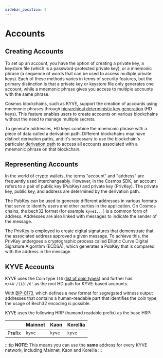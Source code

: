 ```yaml
---
sidebar_position: 2
---
```


# Accounts

## Creating Accounts

To set up an account, you have the option of creating a private key, a keystore file (which is a password-protected private key), or a mnemonic phrase (a sequence of words that can be used to access multiple private keys). Each of these methods varies in terms of security features, but the primary distinction is that a private key or keystore file only generates one account, while a mnemonic phrase gives you access to multiple accounts with the same phrase.

Cosmos blockchains, such as KYVE, support the creation of accounts using mnemonic phrases through [hierarchical deterministic key generation](https://github.com/confio/cosmos-hd-key-derivation-spec) (HD keys). This feature enables users to create accounts on various blockchains without the need to manage multiple secrets.

To generate addresses, HD keys combine the mnemonic phrase with a piece of data called a derivation path. Different blockchains may have distinct derivation paths, and it's necessary to use the blockchain's particular [derivation path](https://learnmeabitcoin.com/technical/derivation-paths) to access all accounts associated with a mnemonic phrase on that blockchain.

## Representing Accounts

In the world of crypto wallets, the terms "account" and "address" are frequently used interchangeably. However, in the Cosmos SDK, an account refers to a pair of public key (PubKey) and private key (PrivKey). The private key, public key, and address are determined by the derivation path.

The PubKey can be used to generate different addresses in various formats that serve to identify users and other parties in the application. On Cosmos chains, the bech32 format (for example `kyve1...`) is a common form of address. Addresses are also linked with messages to indicate the sender of the message.

The PrivKey is employed to create digital signatures that demonstrate that the associated address approved a given message. To achieve this, the PrivKey undergoes a cryptographic process called Elliptic Curve Digital Signature Algorithm (ECDSA), which generates a PubKey that is compared with the address in the message.

## KYVE Accounts

KYVE uses the Coin type `118` ([list of coin types](https://github.com/satoshilabs/slips/blob/master/slip-0044.md)) and further has `m/44'/118'/0'` as the root HD path for KYVE-based accounts.

With [BIP-0173](https://github.com/satoshilabs/slips/blob/master/slip-0173.md), which defines a new format for segregated witness output addresses that contains a human-readable part that identifies the coin type, the usage of Bech32 encoding is possible.

KYVE uses the following HRP (humand readable prefix) as the base HRP:

|        | Mainnet | Kaon   | Korellia |
| ------ | ------- | ------ | -------- |
| Prefix | `kyve`  | `kyve` | `kyve`   |

:::tip
**NOTE**: This means you can use the **same** address for every KYVE network, including Mainnet, Kaon and Korellia
:::
